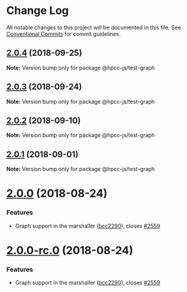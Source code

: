 # Change Log

All notable changes to this project will be documented in this file.
See [Conventional Commits](https://conventionalcommits.org) for commit guidelines.

<a name="2.0.4"></a>
## [2.0.4](https://github.com/GordonSmith/Visualization/compare/@hpcc-js/test-graph@2.0.3...@hpcc-js/test-graph@2.0.4) (2018-09-25)

**Note:** Version bump only for package @hpcc-js/test-graph





<a name="2.0.3"></a>
## [2.0.3](https://github.com/GordonSmith/Visualization/compare/@hpcc-js/test-graph@2.0.2...@hpcc-js/test-graph@2.0.3) (2018-09-24)

**Note:** Version bump only for package @hpcc-js/test-graph





<a name="2.0.2"></a>
## [2.0.2](https://github.com/GordonSmith/Visualization/compare/@hpcc-js/test-graph@2.0.1...@hpcc-js/test-graph@2.0.2) (2018-09-10)

**Note:** Version bump only for package @hpcc-js/test-graph





<a name="2.0.1"></a>
## [2.0.1](https://github.com/GordonSmith/Visualization/compare/@hpcc-js/test-graph@2.0.0...@hpcc-js/test-graph@2.0.1) (2018-09-01)

**Note:** Version bump only for package @hpcc-js/test-graph





<a name="2.0.0"></a>
# [2.0.0](https://github.com/GordonSmith/Visualization/compare/@hpcc-js/test-graph@0.0.58...@hpcc-js/test-graph@2.0.0) (2018-08-24)


### Features

* Graph support in the marshaller ([bcc2290](https://github.com/GordonSmith/Visualization/commit/bcc2290)), closes [#2559](https://github.com/GordonSmith/Visualization/issues/2559)





<a name="2.0.0-rc.0"></a>
# [2.0.0-rc.0](https://github.com/GordonSmith/Visualization/compare/@hpcc-js/test-graph@0.0.58...@hpcc-js/test-graph@2.0.0-rc.0) (2018-08-24)


### Features

* Graph support in the marshaller ([bcc2290](https://github.com/GordonSmith/Visualization/commit/bcc2290)), closes [#2559](https://github.com/GordonSmith/Visualization/issues/2559)
